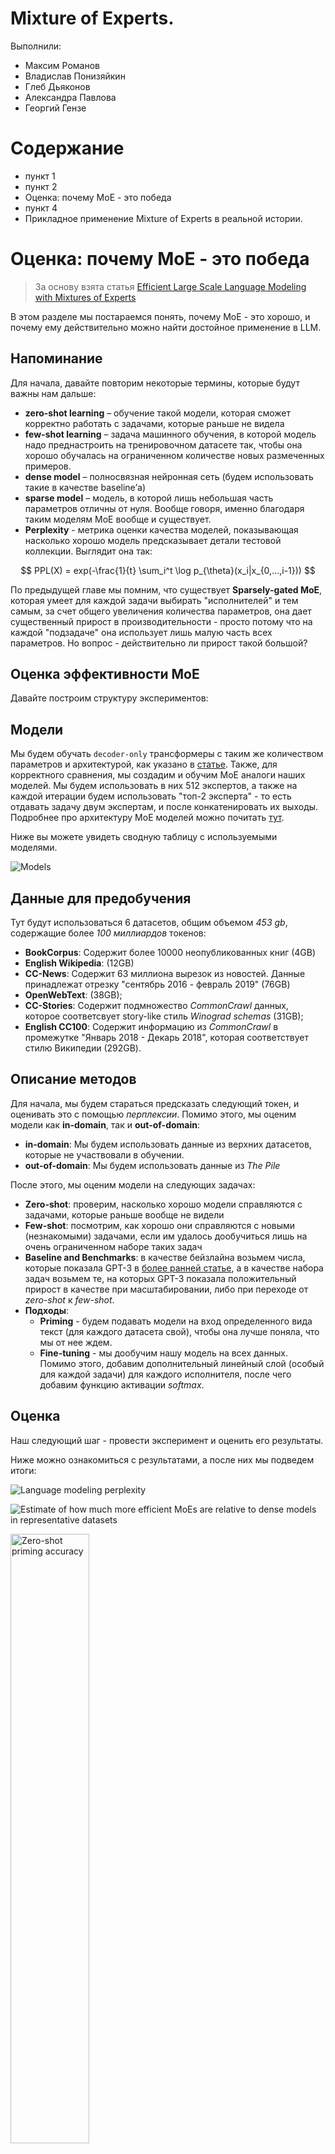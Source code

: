 # Mixture of Experts.
Выполнили:
* Максим Романов
* Владислав Понизяйкин
* Глеб Дьяконов
* Александра Павлова
* Георгий Гензе

# Содержание
* пункт 1
* пункт 2
* Оценка: почему MoE - это победа
* пункт 4
* Прикладное применение Mixture of Experts в реальной истории.

# Оценка: почему MoE - это победа

> За основу взята статья [Efficient Large Scale Language Modeling with Mixtures of Experts](https://arxiv.org/pdf/2112.10684.pdf)

В этом разделе мы постараемся понять, почему MoE - это хорошо, и почему ему действительно можно найти достойное применение в LLM.

## Напоминание
Для начала, давайте повторим некоторые термины, которые будут важны нам дальше:

* **zero-shot learning** – обучение такой модели, которая сможет корректно работать с задачами, которые раньше не видела
* **few-shot learning** – задача машинного обучения, в которой модель надо преднастроить на тренировочном датасете так, чтобы она хорошо обучалась на ограниченном количестве новых размеченных примеров.
* **dense model** – полносвязная нейронная сеть (будем использовать такие в качестве baseline’а)
* **sparse model** – модель, в которой лишь небольшая часть параметров отличны от нуля. Вообще говоря, именно благодаря таким моделям MoE вообще и существует.
* **Perplexity** - метрика оценки качества моделей, показывающая насколько хорошо модель предсказывает детали тестовой коллекции. Выглядит она так:

$$
  PPL(X) = exp(-\frac{1}{t} \sum_i^t \log p_{\theta}(x_i|x_{0,...,i-1}))
$$

По предыдущей главе мы помним, что существует **Sparsely-gated MoE**, которая умеет для каждой задачи выбирать "исполнителей" и тем самым, за счет общего увеличения количества параметров, она дает существенный прирост в производительности - просто потому что на каждой "подзадаче" она использует лишь малую часть всех параметров. Но вопрос - действительно ли прирост такой большой? 

## Оценка эффективности MoE

Давайте построим структуру экспериментов:

## Модели

Мы будем обучать `decoder-only` трансформеры с таким же количеством параметров и архитектурой, как указано в [статье](https://proceedings.neurips.cc/paper/2020/file/1457c0d6bfcb4967418bfb8ac142f64a-Paper.pdf). Также, для корректного сравнения, мы создадим и обучим MoE аналоги наших моделей. Мы будем использовать в них 512 экспертов, а также на каждой итерации будем использовать "топ-2 эксперта" - то есть отдавать задачу двум экспертам, и после конкатенировать их выходы. Подробнее про архитектуру MoE моделей можно почитать [тут](https://openreview.net/pdf?id=qrwe7XHTmYb).

Ниже вы можете увидеть сводную таблицу с используемыми моделями.

![Models](/Mixture_of_experts_и_применение_к_GPT/3.1.png "Models")

## Данные для предобучения

Тут будут использоваться 6 датасетов, общим объемом _453 gb_, содержащие более _100 миллиардов_ токенов:

* **BookCorpus**: Содержит более 10000 неопубликованных книг (4GB)
* **English Wikipedia**: (12GB)
* **CC-News**: Содержит 63 миллиона вырезок из новостей. Данные принадлежат отрезку "сентябрь 2016 - февраль 2019" (76GB)
* **OpenWebText**: (38GB);
* **CC-Stories**: Cодержит подмножество _СommonCrawl_ данных, которое соответсвует story-like стиль _Winograd schemas_ (31GB);
* **English CC100**: Содержит информацию из _CommonCrawl_ в промежутке "Январь 2018 - Декарь 2018", которая соответствует стилю Википедии (292GB).

## Описание методов

Для начала, мы будем стараться предсказать следующий токен, и оценивать это с помощью _перплексии_. Помимо этого, мы оценим модели как **in-domain**, так и **out-of-domain**:

* **in-domain**: Мы будем использовать данные из верхних датасетов, которые не участвовали в обучении.
* **out-of-domain**: Мы будем использовать данные из _The Pile_

После этого, мы оценим модели на следующих задачах:

* **Zero-shot**: проверим, насколько хорошо модели справляются с задачами, которые раньше вообще не видели
* **Few-shot**: посмотрим, как хорошо они справляются с новыми (незнакомыми) задачами, если им удалось дообучиться лишь на очень ограниченном наборе таких задач
* **Baseline and Benchmarks**: в качестве бейзлайна возьмем числа, которые показала GPT-3 в [более ранней статье](https://proceedings.neurips.cc/paper/2020/file/1457c0d6bfcb4967418bfb8ac142f64a-Paper.pdf), а в качестве набора задач возьмем те, на которых GPT-3 показала положительный прирост в качестве при масштабировании, либо при переходе от _zero-shot_ к _few-shot_.
* **Подходы**:
  * **Priming** - будем подавать модели на вход определенного вида текст (для каждого датасета свой), чтобы она лучше поняла, что мы от нее ждем.
  * **Fine-tuning** - мы дообучим нашу модель на всех данных. Помимо этого, добавим дополнительный линейный слой (особый для каждой задачи) для каждого исполнителя, после чего добавим функцию активации _softmax_.

## Оценка

Наш следующий шаг - провести эксперимент и оценить его результаты.

Ниже можно ознакомиться с результатами, а после них мы подведем итоги:

![Language modeling perplexity](/Mixture_of_experts_и_применение_к_GPT/3.2.png "Language modeling perplexity")

![Estimate of how much more efficient MoEs are relative to dense models in representative datasets](/Mixture_of_experts_и_применение_к_GPT/3.3.png "Estimate of how much more efficient MoEs are relative to dense models in representative datasets")

<img src="/Mixture_of_experts_и_применение_к_GPT/3.4.png" alt="Zero-shot priming accuracy" width="50%"/>

<img src="/Mixture_of_experts_и_применение_к_GPT/3.5.png" alt="Zero-shot priming accuracy averaged across 6 tasks as a function of compute cost" width="50%"/>

![improvements](/Mixture_of_experts_и_применение_к_GPT/3.6.png "improvements")

<img src="/Mixture_of_experts_и_применение_к_GPT/3.7.png" alt="Absolute accuracy improvement going from zero-shot to few-shot" width="50%"/>

# Прикладное применение Mixture of Experts в реальной истории.
Говоря о преимуществах и прочих аспектах, стоит также упомянуть и использование Mixture of Experts в вопросах из реального мира.

В 2022 году в американском штате Мэриленд была проведена Всемирная Конференция по машинному обучению, на которой группа программистов и аналитиков внедрили Mixture of Experts в так называемый GLaM.

## Что такое GLaM?
GLaM (Generalist Language Model) - это обучающая языковая модель, которая имеет способность вырабатывать последовательные тексты на основе заданного контекста. 

Технически GLaM - это продукт OpenAI, созданный на основе GPT (Generative Pre-trained Transformer), и использует большие объемы данных для обучения модели на различных задачах обработки естественного языка. Она может генерировать тексты на основе заданных вводных данных и может быть настроена на разные стили и темы.

## Где применяется GLaM?
GLaM может применяться во многих областях, включая:

1. **Генерация контента**: GLaM может быть использован для автоматического создания статей, новостей, рецензий, контента для блогов и других текстов на основе заданных параметров и тематики.

2. **Чат-боты и виртуальные помощники**: GLaM может быть обучена на исторических беседах или диалогах и использоваться для создания чат-ботов, которые могут эмулировать естественный язык и отвечать на вопросы и комментарии пользователей.

3. **Автоматический перевод**: GLaM может быть использована как базовая модель для систем автоматического перевода и помочь в генерации высококачественных переводов.

4. **Редактирование и корректировка текстов**: GLaM может использоваться для проверки грамматики, стилистики и синтаксических ошибок в текстах, а также предлагать варианты редактирования.

5. **Создание игр**: GLaM может использоваться для создания генеративных текстовых игр, где игроки взаимодействуют с экраном, задавая вопросы или принимая решения, а GLaM генерирует ответы и результаты в соответствии с действиями игрока.

6. **Генерация кода**: GLaM может использоваться для помощи в разработке программного обеспечения, предоставляя синтаксически правильные фрагменты кода в ответ на заданный контекст или запрос.

Однако важно отметить, что использование GLaM может иметь свои ограничения и вызывать опасения о создании неправильной или неэтичной информации. Такие модели должны использоваться с осторожностью и соответствовать установленным правилам и нормам.

## В чём преимущества (показанные в исследованиях 2022 года) GLaM?
Масштабирование языковых моделей с использованием большего количества данных, вычислений и параметров привело к значительному прогрессу в обработке естественного языка.

Таким образом, благодаря масштабированию **GPT-3** смог добиться хороших результатов при выполнении задач контекстного обучения. Однако обучение этих больших плотных моделей требует значительных вычислительных ресурсов.

В проведённых исследованиях 2022 года были предложены и разработаны семейство языковых моделей под названием GLaM, которое использует редко активируемую архитектуру смешанных экспертов для масштабирования емкости модели, а также требует существенно меньших затрат на обучение по сравнению с плотными вариантами. Самый большой GLaM имеет 1,2 триллиона параметров, что примерно в 7 раз больше, чем GPT-3. Он потребляет только 1/3 энергии, используемой для обучения GPT-3, и требует половину вычислительных циклов для вывода, при этом обеспечивая при этом лучшую общую производительность с нулевым, однократным и малократным выполнением 29 задач NLP.

Ниже более детально представлены результаты замеров по применению GPT-3 и GLaM.

<img src="/Mixture_of_experts_и_применение_к_GPT/3.4.jpg" alt="GPT-3, GLaM" width="50%"/>

Говоря более простыми словами, GLaM превосходит GPT-3 по 21 тесту понимания естественного языка (NLU) и 8 тестам генерации естественного языка (NLG) в среднем, используя при этом около половины FLOP на токен во время вывода и потребляя около трети энергии для обучения.

Дополнительно ниже представлен обзор процентного изменения в эффективности прогнозирования (чем выше, тем лучше) GLaM (64B/64E) по сравнению с GPT-3 (175B) при (а) Zero-Shot, (б) One-Shot и (в) Few-Shot по 7 категориям тестов с 29 общедоступными задачами:

![percent delta](/Mixture_of_experts_и_применение_к_GPT/5.2.png "percent delta")

Каждая полоса на изображениях (a), (b) и (c) представляет одну контрольную категорию. Изображение (d) сравнивает количество FLOP, необходимое для прогнозирования токена и энергопотребления при обучении.

## Как работает GLaM?
Ниже представлена архитектура GLaM:

<img src="/Mixture_of_experts_и_применение_к_GPT/5.3.jpg" alt="GLaM architecture" width="50%"/>

Каждый слой Mixture of Experts (нижний блок) чередуется со слоем Transformer (верхний блок). Для каждого входного токена, например «roses», модуль Gating динамически выбирает двух наиболее релевантных экспертов из 64, которые представлены синей сеткой на слое Mixture of Experts. Средневзвешенное значение результатов этих двух экспертов затем будет передано на верхний уровень преобразователя. Для следующего токена во входной последовательности будут выбраны два разных эксперта.

## Как происходило обучение GLaM?
Для обучения данной модели был создан высококачественный набор данных из 1,6 триллионов токенов, которые представляют широкий спектр вариантов использования естественного языка. Веб-страницы составляют огромное количество данных в данном неразмеченном наборе данных. Однако их качество варьируется от профессионального письма до некачественных комментариев и страниц форума. Также в данных исследованиях был разработан собственный классификатор качества текста для создания высококачественного веб-корпуса из исходного большего необработанного корпуса. Был использован линейный классификатор на основе хеш-функций для скорости вывода. Этот классификатор обучен классифицировать набор тщательно подобранного текста (Википедия, книги и несколько избранных веб-сайтов) и других веб-страниц. Этот классификатор был применён для оценки качества контента веб-страницы. Затем применили этот классификатор, используя распределение Парето, для выборки веб-страниц в соответствии с их оценкой. Это позволяет включать некоторые веб-страницы более низкого качества, чтобы предотвратить систематические ошибки в классификаторе.

Ниже представлен более детально описанный датасет для GLaM:

<img src="/Mixture_of_experts_и_применение_к_GPT/5.4.jpg" alt="GLaM dataset" width="50%"/>


